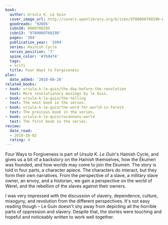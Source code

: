 ```yaml
---
book:
  author: Ursula K. Le Guin
  cover_image_url: http://covers.openlibrary.org/b/isbn/9780060760298-L.jpg
  goodreads: '92605'
  isbn10: 006076029X
  isbn13: '9780060760298'
  pages: '304'
  publication_year: '1994'
  series: Hainish Cycle
  series_position: '7'
  spine_color: '#7b9474'
  tags:
  - scifi
  title: Four Ways to Forgiveness
plan:
  date_added: '2018-08-20'
related_books:
- book: ursula-k-le-guin/the-day-before-the-revolution
  text: More revolutionary musings by le Guin.
- book: ursula-k-le-guin/the-telling
  text: The next book in the series.
- book: ursula-k-le-guin/the-word-for-world-is-forest
  text: The previous book in the series.
- book: ursula-k-le-guin/rocannons-world
  text: The first book in the series.
review:
  date_read:
  - 2018-10-02
  rating: 4
---
```


Four Ways to Forgiveness is part of *Ursula K. Le Guin*'s Hainish Cycle, and gives us a bit of a backstory on the
Hainish themselves, how the Ekumen was founded, and how worlds may come to join the Ekumen. The story is told in four
parts, a character apiece. The characters do interact, but they form their own narratives. From the perspective of a
slave, a military slave owner, an envoy, and a historian, we gain a perspective on the world of Werel, and the rebellion
of the slaves against their owners.

I was very impressed with the discussion of slavery, dependence, culture, misogyny, and revolution from the different
perspectives. It's not easy reading though – Le Guin doesn't shy away from depicting all the horrible parts of
oppression and slavery. Despite that, the stories were touching and hopeful and noticeably written to work well
together.
